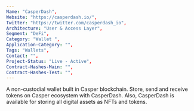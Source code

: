 ```yaml
--- 
Name: "CasperDash", 
Website: "https://casperdash.io/", 
Twitter: "https://twitter.com/casperdash_io", 
Architecture: "User & Access Layer",
Segment: "DeFi",
Category: "Wallet ",
Application-Category: "",
Tags: "Wallets",
Contact: "",
Project-Status: "Live - Active",
Contract-Hashes-Main: "",
Contract-Hashes-Test: "",
--- 
```

<!--lang:en--> 
A non-custodial wallet built in Casper blockchain. Store, send and receive tokens on Casper ecosystem with CasperDash. Also, CasperDash is available for storing all digital assets as NFTs and tokens.
<!--lang:es--] 
Una billetera sin custodia construida en la cadena de bloques Casper. Almacene, envíe y reciba tokens en el ecosistema Casper con CasperDash. Además, CasperDash está disponible para almacenar todos los activos digitales como NFT y tokens.
<!--lang:de--] 
Eine nicht verwahrte Brieftasche, die in Casper-Blockchain integriert ist. Speichern, senden und empfangen Sie mit CasperDash Token im Casper-Ökosystem. Außerdem ist CasperDash zum Speichern aller digitalen Assets als NFTs und Token verfügbar.
<!--lang:fr--] 
Un portefeuille non dépositaire construit dans la blockchain Casper. Stockez, envoyez et recevez des jetons sur l'écosystème Casper avec CasperDash. En outre, CasperDash est disponible pour stocker tous les actifs numériques sous forme de NFT et de jetons.
<!--lang:pl--] 
Niepowierniczy portfel zbudowany w blockchain Casper. Przechowuj, wysyłaj i odbieraj tokeny w ekosystemie Casper z CasperDash. Ponadto CasperDash jest dostępny do przechowywania wszystkich zasobów cyfrowych jako NFT i tokenów.
<!--lang:uk--] 
Гаманець без опіки, створений у блокчейні Casper. Зберігайте, надсилайте та отримуйте токени в екосистемі Casper за допомогою CasperDash. Крім того, CasperDash доступний для зберігання всіх цифрових активів у вигляді NFT і токенів.
[!--lang:*--> 

